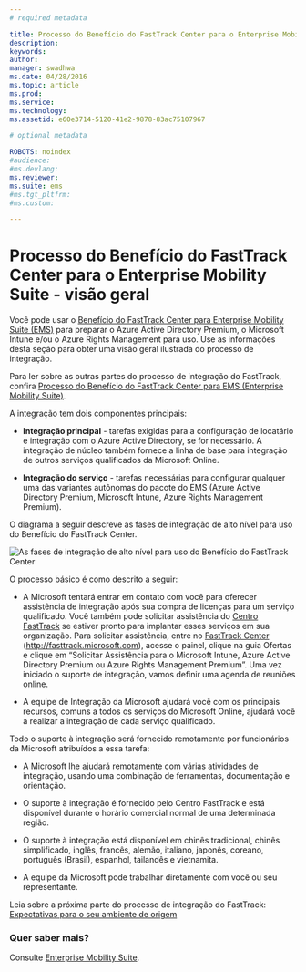 ```yaml
---
# required metadata

title: Processo do Benefício do FastTrack Center para o Enterprise Mobility Suite - visão geral
description:
keywords:
author: 
manager: swadhwa
ms.date: 04/28/2016
ms.topic: article
ms.prod:
ms.service:
ms.technology:
ms.assetid: e60e3714-5120-41e2-9878-83ac75107967

# optional metadata

ROBOTS: noindex
#audience:
#ms.devlang:
ms.reviewer: 
ms.suite: ems
#ms.tgt_pltfrm:
#ms.custom:

---
```


# Processo do Benefício do FastTrack Center para o Enterprise Mobility Suite - visão geral

Você pode usar o [Benefício do FastTrack Center para Enterprise Mobility Suite (EMS)](fasttrack-center-benefit-for-enterprise-mobility-suite-ems.md) para preparar o Azure Active Directory Premium, o Microsoft Intune e/ou o Azure Rights Management para uso. Use as informações desta seção para obter uma visão geral ilustrada do processo de integração.

Para ler sobre as outras partes do processo de integração do FastTrack, confira [Processo do Benefício do FastTrack Center para EMS (Enterprise Mobility Suite)](fasttrack-center-benefit-process-for-enterprise-mobility-suite-ems.md).


A integração tem dois componentes principais:

-   **Integração principal** - tarefas exigidas para a configuração de locatário e integração com o Azure Active Directory, se for necessário. A integração de núcleo também fornece a linha de base para integração de outros serviços qualificados da Microsoft Online.

-   **Integração do serviço** - tarefas necessárias para configurar qualquer uma das variantes autônomas do pacote do EMS (Azure Active Directory Premium, Microsoft Intune, Azure Rights Management Premium).

O diagrama a seguir descreve as fases de integração de alto nível para uso do Benefício do FastTrack Center.

![As fases de integração de alto nível para uso do Benefício do FastTrack Center](./media/ft-1-onboarding-process.png)

O processo básico é como descrito a seguir:

- A Microsoft tentará entrar em contato com você para oferecer assistência de integração após sua compra de licenças para um serviço qualificado. Você também pode solicitar assistência do [Centro FastTrack](http://fasttrack.microsoft.com/) se estiver pronto para implantar esses serviços em sua organização. Para solicitar assistência, entre no [FastTrack Center](http://fasttrack.microsoft.com/) (http://fasttrack.microsoft.com), acesse o painel, clique na guia Ofertas e clique em “Solicitar Assistência para o Microsoft Intune, Azure Active Directory Premium ou Azure Rights Management Premium”. Uma vez iniciado o suporte de integração, vamos definir uma agenda de reuniões online.

-   A equipe de Integração da Microsoft ajudará você com os principais recursos, comuns a todos os serviços do Microsoft Online, ajudará você a realizar a integração de cada serviço qualificado.

Todo o suporte à integração será fornecido remotamente por funcionários da Microsoft atribuídos a essa tarefa:

-   A Microsoft lhe ajudará remotamente com várias atividades de integração, usando uma combinação de ferramentas, documentação e orientação.

-   O suporte à integração é fornecido pelo Centro FastTrack e está disponível durante o horário comercial normal de uma determinada região.

-   O suporte à integração está disponível em chinês tradicional, chinês simplificado, inglês, francês, alemão, italiano, japonês, coreano, português (Brasil), espanhol, tailandês e vietnamita.

-   A equipe da Microsoft pode trabalhar diretamente com você ou seu representante.

Leia sobre a próxima parte do processo de integração do FastTrack: [Expectativas para o seu ambiente de origem](fasttrack-center-benefit-process-for-ems-environment-expectations.md)

### Quer saber mais?
Consulte [Enterprise Mobility Suite](https://www.microsoft.com/en-us/server-cloud/enterprise-mobility/overview.aspx).



<!--HONumber=May16_HO1-->


